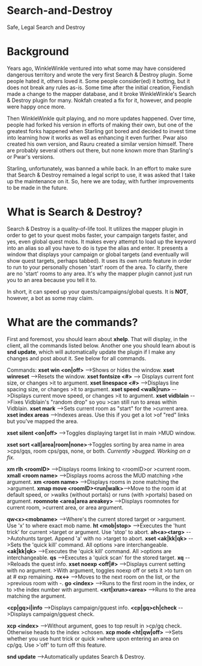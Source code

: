 # Search-and-Destroy
 Safe, Legal Search and Destroy

# Background

Years ago, WinkleWinkle ventured into what some may have considered dangerous territory and wrote the very first Search & Destroy plugin. Some people hated it, others loved it. Some people consider(ed) it botting, but it does not break any rules as-is. Some time after the initial creation, Fiendish made a change to the mapper database, and it broke WinkleWinkle's Search & Destroy plugin for many. Nokfah created a fix for it, however, and people were happy once more.

Then WinkleWinkle quit playing, and no more updates happened. Over time, people had forked his version in efforts of making their own, but one of the greatest forks happened when Starling got bored and decided to invest time into learning how it works as well as enhancing it even further. Pwar also created his own version, and Rauru created a similar version himself. There are probably several others out there, but none known more than Starling's or Pwar's versions.

Starling, unfortunately, was banned a while back. In an effort to make sure that Search & Destroy remained a legal script to use, it was asked that I take up the maintenance on it. So, here we are today, with further improvements to be made in the future.

# What is Search & Destroy?

Search & Destroy is a quality-of-life tool. It utilizes the mapper plugin in order to get to your quest mobs faster, your campaign targets faster, and yes, even global quest mobs. It makes every attempt to load up the keyword into an alias so all you have to do is type the alias and enter. It presents a window that displays your campaign or global targets (and eventually will show quest targets, perhaps tabbed). It uses its own runto feature in order to run to your personally chosen 'start' room of the area. To clarify, there are no 'start' rooms to any area. It's why the mapper plugin cannot just run you to an area because you tell it to.

In short, it can speed up your quests/campaigns/global quests. It is **NOT**, however, a bot as some may claim.

# What are the commands?

First and foremost, you should learn about **xhelp**. That will display, in the client, all the commands listed below. Another one you should learn about is **snd update**, which will automatically update the plugin if I make any changes and post about it. See below for all commands.

Commands:
**xset win &lt;on|off&gt;**             --&gt;Shows or hides the window.
**xset winreset**                 --&gt;Resets the window.
**xset fontsize &lt;#&gt;**             --&gt; Displays current font size, or changes 
                                &gt;it to argument.
**xset linespace &lt;#&gt;**            --&gt;Displays line spacing size, or changes
                                &gt;it to argument.
**xset speed &lt;walk|run&gt;**        --&gt;Displays current move speed, or changes
                                &gt;it to argument.
**xset vidblain**                 --&gt;Fixes Vidblain's "random drop" so you 
                                &gt;can still run to areas within Vidblain.
**xset mark**                     --&gt;Sets current room as "start" for the 
                                &gt;current area.
**xset index areas**              --&gt;Indexes areas. Use this if you get a lot
                                &gt;of "red" links but you've mapped the area.

**xset silent &lt;on|off&gt;**	  --&gt;Toggles displaying target list in main
                                &gt;MUD window.

**xset sort &lt;all|area|room|none&gt;**-&gt;Toggles sorting by area name in area
                                &gt;cps/gqs, room cps/gqs, none, or both. *Currently*
                                &gt;*bugged. Working on a fix.*

**xm rlh &lt;roomID&gt;**              --&gt;Displays rooms linking to &lt;roomID&gt;or
                                &gt;current room.
**xmall &lt;room name&gt;**            --&gt;Displays rooms across the MUD matching 
                                &gt;the argument.
**xm &lt;room name&gt;**               --&gt;Displays rooms in zone matching the
                                &gt;argument.
**xmap move &lt;roomID&gt;&lt;run|walk&gt;**--&gt;Move to the room id at default speed, or
                                &gt;walks (without portals) or runs (with 
                                &gt;portals) based on argument.
**roomnote &lt;area|area areakey&gt;** --&gt;Displays roomnotes for current room, 
                                &gt;current area, or area argument.

**qw&lt;x&gt;&lt;mobname&gt;**              --&gt;Where's the current stored target or
                                &gt;argument. Use 'x' to where exact mob name.
**ht &lt;mob|stop&gt;**                --&gt;Executes the 'hunt trick' for current 
                                &gt;target or argument. Use 'stop' to abort.
**ah&lt;a&gt;&lt;targ&gt;**                 --&gt;Autohunts target. Append 'a' with no 
                                &gt;target to abort.
**xset &lt;ak|kk|qk&gt;**              --&gt;Sets the 'quick kill' command. All options
                                &gt;are interchangeable.
**&lt;ak|kk|qk&gt;**                   --&gt;Executes the 'quick kill' command. All 
                                &gt;options are interchangeable.
**qs**                            --&gt;Executes a 'quick scan' for the stored target.
**xq**                            --&gt;Reloads the quest info.
**xset noexp &lt;off|#&gt;**           --&gt;Displays current setting with no argument.
                                &gt;With argument, toggles noexp off or sets it
                                &gt;to turn on at # exp remaining.
**nx&lt;-&gt;**                        --&gt;Moves to the next room on the list, or the 
                                &gt;previous room with -.
**go &lt;index&gt;**                   --&gt;Runs to the first room in the index, or to 
                                &gt;the index number with argument.
**&lt;xrt|xrun&gt;&lt;area&gt;**            --&gt;Runs to the area matching the argument.

**&lt;cp|gq&gt;i|info**                --&gt;Displays campaign/gquest info.
**&lt;cp|gq&gt;ch|check**              --&gt;Displays campaign/gquest check.

**xcp &lt;index&gt;**                  --&gt;Without argument, goes to top result in
                                &gt;cp/gq check. Otherwise heads to the index
                                &gt;chosen.
**xcp mode &lt;ht|qw|off&gt;**         --&gt;Sets whether you use hunt trick or quick 
                                &gt;where upon entering an area on cp/gq. Use 
                                &gt;'off' to turn off this feature.

**snd update**                    --&gt;Automatically updates Search & Destroy.
